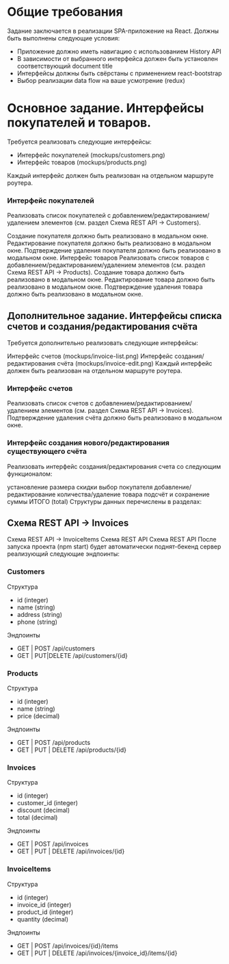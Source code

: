 # Общие требования
Задание заключается в реализации SPA-приложение на React. Должны быть выполнены следующие условия:

* Приложение должно иметь навигацию c использованием History API
* В зависимости от выбранного интерфейса должен быть установлен соответствующий document title
* Интерфейсы должны быть свёрстаны с применением react-bootstrap
* Выбор реализации data flow на ваше усмотрение (redux)

# Основное задание. Интерфейсы покупателей и товаров.

Требуется реализовать следующие интерфейсы:

* Интерфейс покупателей (mockups/customers.png)
* Интерфейс товаров (mockups/products.png)

Каждый интерфейс должен быть реализован на отдельном маршруте роутера.

### Интерфейс покупателей
Реализовать список покупателей с добавлением/редактированием/удалением элементов (см. раздел Схема REST API -> Customers).

Создание покупателя должно быть реализовано в модальном окне.
Редактирование покупателя должно быть реализовано в модальном окне.
Подтверждение удаления покупателя должно быть реализовано в модальном окне.
Интерфейс товаров
Реализовать список товаров с добавлением/редактированием/удалением элементов (см. раздел Схема REST API -> Products).
Создание товара должно быть реализовано в модальном окне.
Редактирование товара должно быть реализовано в модальном окне.
Подтверждение удаления товара должно быть реализовано в модальном окне.

## Дополнительное задание. Интерфейсы списка счетов и создания/редактирования счёта
Требуется дополнительно реализовать следующие интерфейсы:

Интерфейс счетов (mockups/invoice-list.png)
Интерфейс создания/редактирования счёта (mockups/invoice-edit.png)
Каждый интерфейс должен быть реализован на отдельном маршруте роутера.

### Интерфейс счетов
Реализовать список счетов с добавлением/редактированием/удалением элементов (см. раздел Схема REST API -> Invoices).
Подтверждение удаления счёта должно быть реализовано в модальном окне.

### Интерфейс создания нового/редактирования существующего счёта
Реализовать интерфейс создания/редактирования счета со следующим функционалом:

установление размера скидки
выбор покупателя
добавление/редактирование количества/удаление товара
подсчёт и сохранение суммы ИТОГО (total)
Структуры данных перечислены в разделах:

## Схема REST API -> Invoices
Схема REST API -> InvoiceItems Схема REST API
Схема REST API
После запуска проекта (npm start) будет автоматически поднят-бекенд сервер реализующий следующие эндпоинты:

### Customers

Структура
* id (integer)
* name (string)
* address (string)
* phone (string)

Эндпоинты
* GET | POST /api/customers
* GET | PUT|DELETE /api/customers/{id}

### Products
Структура
* id (integer)
* name (string)
* price (decimal)

Эндпоинты
* GET | POST /api/products
* GET | PUT | DELETE /api/products/{id}

### Invoices
Структура
* id (integer)
* customer_id (integer)
* discount (decimal)
* total (decimal)

Эндпоинты
* GET | POST /api/invoices
* GET | PUT | DELETE /api/invoices/{id}

### InvoiceItems
Структура
* id (integer)
* invoice_id (integer)
* product_id (integer)
* quantity (decimal)

Эндпоинты
* GET | POST /api/invoices/{id}/items
* GET | PUT | DELETE /api/invoices/{invoice_id}/items/{id}
